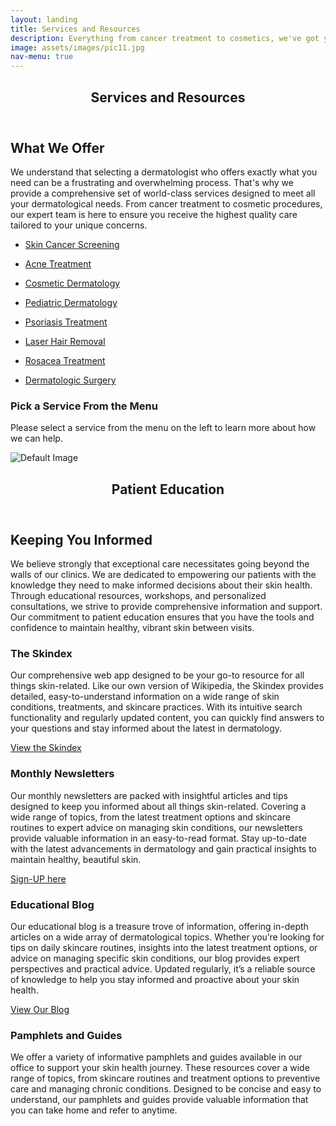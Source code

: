 ```yaml
---
layout: landing
title: Services and Resources
description: Everything from cancer treatment to cosmetics, we've got you covered.
image: assets/images/pic11.jpg
nav-menu: true
---
```


<!-- Main -->
<div id="main" class="alt">

<!-- One -->
<section id="one">
    <div class="inner">
        <header class="major">
            <h1>Services and Resources</h1>
        </header>

<h2 id="content">What We Offer</h2>
<p>We understand that selecting a dermatologist who offers exactly what you need can be a frustrating and overwhelming process. That's why we provide a comprehensive set of world-class services designed to meet all your dermatological needs. From cancer treatment to cosmetic procedures, our expert team is here to ensure you receive the highest quality care tailored to your unique concerns.</p>
<!-- Content -->

<div class="row">
    <div class="4u 12u$(small)">
        <ul class="actions fit small">
            <li><a href="#" class="button special fit small" onclick="showService('skin-cancer-screening'); return false;">Skin Cancer Screening</a></li>
        </ul>
        <ul class="actions fit small">
            <li><a href="#" class="button special fit small" onclick="showService('acne-treatment'); return false;">Acne Treatment</a></li>
        </ul>
        <ul class="actions fit small">
            <li><a href="#" class="button special fit small" onclick="showService('cosmetic-dermatology'); return false;">Cosmetic Dermatology</a></li>
        </ul>
        <ul class="actions fit small">
            <li><a href="#" class="button special fit small" onclick="showService('pediatric-dermatology'); return false;">Pediatric Dermatology</a></li>
        </ul>
        <ul class="actions fit small">
            <li><a href="#" class="button special fit small" onclick="showService('psoriasis-treatment'); return false;">Psoriasis Treatment</a></li>
        </ul>
        <ul class="actions fit small">
            <li><a href="#" class="button special fit small" onclick="showService('laser-hair-removal'); return false;">Laser Hair Removal</a></li>
        </ul>
        <ul class="actions fit small">
            <li><a href="#" class="button special fit small" onclick="showService('rosacea-treatment'); return false;">Rosacea Treatment</a></li>
        </ul>
        <ul class="actions fit small">
            <li><a href="#" class="button special fit small" onclick="showService('dermatologic-surgery'); return false;">Dermatologic Surgery</a></li>
        </ul>
    </div>
    <div class="8u$ 12u$(small)">
        <div id="service-details">
            <!-- Default content or instructions -->
            <h3>Pick a Service From the Menu</h3>
            <p>Please select a service from the menu on the left to learn more about how we can help.</p>
            <span class="image fit"><img src="{% link assets/images/pic01.jpg %}" alt="Default Image" /></span>
        </div>
    </div>
</div>

<!-- Hidden service details -->
<div id="service-data" style="display: none;">
    <div id="skin-cancer-screening">
        <h3>Skin Cancer Screening</h3>
        <p>Early detection is key to effectively treating skin cancer. Our comprehensive skin cancer screening process helps identify any suspicious lesions or growths at an early stage, ensuring timely and appropriate treatment.</p>
        <span class="image fit"><img src="{% link assets/images/pic01.jpg %}" alt="Skin Cancer Screening" /></span>
    </div>
    <div id="acne-treatment">
        <h3>Acne Treatment</h3>
        <p>Our personalized acne treatment plans are designed to address the root causes of acne and provide lasting results. We offer a variety of treatments, including topical and oral medications, chemical peels, and laser therapy.</p>
        <span class="image fit"><img src="{% link assets/images/pic01.jpg %}" alt="Acne Treatment" /></span>
    </div>
    <div id="Photodynamic Therapy">
        <h3>Cosmetic Dermatology</h3>
        <p>Enhance your natural beauty with our range of cosmetic dermatology services. From Botox and fillers to laser treatments and microneedling, we offer advanced procedures to help you look and feel your best.</p>
        <span class="image fit"><img src="{% link assets/images/pic01.jpg %}" alt="Cosmetic Dermatology" /></span>
    </div>
    <div id="pediatric-dermatology">
        <h3>Pediatric Dermatology</h3>
        <p>We provide specialized dermatological care for children, addressing common skin issues such as eczema, warts, and birthmarks. Our team is skilled in handling the unique needs of our younger patients with care and compassion.</p>
        <span class="image fit"><img src="{% link assets/images/pic01.jpg %}" alt="Pediatric Dermatology" /></span>
    </div>
    <div id="psoriasis-treatment">
        <h3>Psoriasis Treatment</h3>
        <p>Our psoriasis treatment options are designed to manage and alleviate the symptoms of psoriasis, improving your quality of life. We offer both topical and systemic treatments tailored to your specific needs.</p>
        <span class="image fit"><img src="{% link assets/images/pic01.jpg %}" alt="Psoriasis Treatment" /></span>
    </div>
    <div id="laser-hair-removal">
        <h3>Laser Hair Removal</h3>
        <p>Say goodbye to unwanted hair with our effective laser hair removal treatments. Suitable for various skin types, our laser technology provides a long-lasting solution for smooth, hair-free skin.</p>
        <span class="image fit"><img src="{% link assets/images/pic01.jpg %}" alt="Laser Hair Removal" /></span>
    </div>
    <div id="rosacea-treatment">
        <h3>Rosacea Treatment</h3>
        <p>Our rosacea treatment plans are tailored to reduce redness, inflammation, and visible blood vessels. We offer a range of options, including topical medications, laser therapy, and lifestyle recommendations.</p>
        <span class="image fit"><img src="{% link assets/images/pic01.jpg %}" alt="Rosacea Treatment" /></span>
    </div>
    <div id="dermatologic-surgery">
        <h3>Dermatologic Surgery</h3>
        <p>For more complex skin issues, our dermatologic surgery services provide precise and effective solutions. We handle a variety of procedures, including mole removal, skin biopsies, and excision of skin cancers.</p>
        <span class="image fit"><img src="{% link assets/images/pic01.jpg %}" alt="Dermatologic Surgery" /></span>
    </div>
</div>

</div>
</section>

<!-- Two -->
<section id="two">
    <div class="inner">
        <header class="major">
            <h1>Patient Education</h1>
        </header>

<!-- Content -->
<h2>Keeping You Informed</h2>
<p>We believe strongly that exceptional care necessitates going beyond the walls of our clinics. We are dedicated to empowering our patients with the knowledge they need to make informed decisions about their skin health. Through educational resources, workshops, and personalized consultations, we strive to provide comprehensive information and support. Our commitment to patient education ensures that you have the tools and confidence to maintain healthy, vibrant skin between visits.</p>

<div class="row">
    <div class="6u 12u$(small)">
        <h3>The Skindex</h3>
        <p>Our comprehensive web app designed to be your go-to resource for all things skin-related. Like our own version of Wikipedia, the Skindex provides detailed, easy-to-understand information on a wide range of skin conditions, treatments, and skincare practices. With its intuitive search functionality and regularly updated content, you can quickly find answers to your questions and stay informed about the latest in dermatology.</p>
        <a href="https://skindex.netlify.app" class="button special fit">View the Skindex</a>
    </div>
    <div class="6u$ 12u$(small)">
        <h3>Monthly Newsletters</h3>
        <p>Our monthly newsletters are packed with insightful articles and tips designed to keep you informed about all things skin-related. Covering a wide range of topics, from the latest treatment options and skincare routines to expert advice on managing skin conditions, our newsletters provide valuable information in an easy-to-read format. Stay up-to-date with the latest advancements in dermatology and gain practical insights to maintain healthy, beautiful skin.</p>
        <a href="https://blog.udscc.com" class="button special fit">Sign-UP here</a>
    </div>
    <div class="6u 12u$(small)">
        <h3>Educational Blog</h3>
        <p>Our educational blog is a treasure trove of information, offering in-depth articles on a wide array of dermatological topics. Whether you’re looking for tips on daily skincare routines, insights into the latest treatment options, or advice on managing specific skin conditions, our blog provides expert perspectives and practical advice. Updated regularly, it’s a reliable source of knowledge to help you stay informed and proactive about your skin health.</p>
        <a href="https://blog.udscc.com" class="button special fit">View Our Blog</a>
    </div>
    <div class="6u$ 12u$(small)">
        <h3>Pamphlets and Guides</h3>
        <p>We offer a variety of informative pamphlets and guides available in our office to support your skin health journey. These resources cover a wide range of topics, from skincare routines and treatment options to preventive care and managing chronic conditions. Designed to be concise and easy to understand, our pamphlets and guides provide valuable information that you can take home and refer to anytime.</p>
    </div>
</div>
</div>
</section>

</div>

<script>
function showService(serviceId) {
    var serviceDetails = document.getElementById('service-details');
    
    // Add fade-out animation class
    serviceDetails.classList.add('fade-out-right');
    
    // Wait for the fade-out animation to complete
    setTimeout(function() {
        // Hide all service details
        var services = document.querySelectorAll('#service-data > div');
        services.forEach(function(service) {
            service.style.display = 'none';
        });

        // Show selected service
        var selectedService = document.getElementById(serviceId);
        if (selectedService) {
            serviceDetails.innerHTML = selectedService.innerHTML;
        }

        // Remove fade-out animation class and add fade-in animation class
        serviceDetails.classList.remove('fade-out-right');
        serviceDetails.classList.add('fade-in-right');

        // Remove fade-in animation class after animation completes
        setTimeout(function() {
            serviceDetails.classList.remove('fade-in-right');
        }, 500);
    }, 500);
}
</script>
